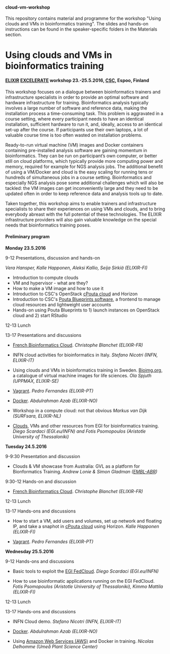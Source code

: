 #### cloud-vm-workshop
This repository contains material and programme for the workshop "Using clouds and VMs in bioinformatics training". The slides and hands-on instructions can be found in the speaker-specific folders in the Materials section.

# Using clouds and VMs in bioinformatics training
#### [ELIXIR](https://www.elixir-europe.org/) [EXCELERATE](https://www.elixir-europe.org/excelerate) workshop 23.-25.5.2016, [CSC](https://www.csc.fi/how-to-reach-us), Espoo, Finland

This workshop focuses on a dialogue between bioinformatics trainers and infrastructure specialists in order to provide an optimal software and hardware infrastructure for training. Bioinformatics analysis typically involves a large number of software and reference data, making the installation process a time-consuming task. This problem is aggravated in a course setting, where every participant needs to have an identical installation, sufficient hardware to run it, and, ideally, access to an identical set-up after the course. If participants use their own laptops, a lot of valuable course time is too often wasted on installation problems.

Ready-to-run virtual machine (VM) images and Docker containers containing pre-installed analysis software are gaining momentum in bioinformatics. They can be run on participant’s own computer, or better still on cloud platforms, which typically provide more computing power and memory, required for example for NGS analysis jobs. The additional benefit of using a VM/Docker and cloud is the easy scaling for running tens or hundreds of simultaneous jobs in a course setting. Bioinformatics and especially NGS analysis pose some additional challenges which will also be tackled: the VM images can get inconveniently large and they need to be updated often in order to keep reference data and analysis tools up to date.

Taken together, this workshop aims to enable trainers and infrastructure specialists to share their experiences on using VMs and clouds, and to bring everybody abreast with the full potential of these technologies. The ELIXIR infrastructure providers will also gain valuable knowledge on the special needs that bioinformatics training poses. 

#### Preliminary program

**Monday 23.5.2016**

9-12 Presentations, discussion and hands-on

*Vera Hansper, Kalle Happonen, Aleksi Kallio, Seija Sirkiä (ELIXIR-FI)*
- Introduction to compute clouds
- VM and hypervisor - what are they?
- How to make a VM image and how to use it
- Introduction to CSC's OpenStack [cPouta cloud](https://research.csc.fi/pouta-user-guide) and Horizon
- Introduction to CSC's [Pouta Blueprints software](https://github.com/CSC-IT-Center-for-Science/pouta-blueprints), a frontend to manage cloud resources and lightweight user accounts
- Hands-on using Pouta Blueprints to 1) launch instances on OpenStack cloud and 2) start RStudio

12-13 Lunch

13-17 Presentations and discussions

- [French Bioinformatics Cloud](http://www.france-bioinformatique.fr/en/cloud). *Christophe Blanchet (ELIXIR-FR)*

- INFN cloud activities for bioinformatics in Italy. *Stefano Nicotri (INFN, ELIXIR-IT)* 

- Using clouds and VMs in bioinformatics training in Sweden. [Bioimg.org](https://bioimg.org/), a catalogue of virtual machine images for life sciences. *Ola Spjuth (UPPMAX, ELIXIR-SE)*  

- [Vagrant](https://www.vagrantup.com/). *Pedro Fernandes (ELIXIR-PT)*

- [Docker](https://www.docker.com/). *Abdulrahman Azab (ELIXIR-NO)*

- Workshop in a compute cloud: not that obvious *Markus van Dijk (SURFsara, ELIXIR-NL)*

- [Clouds](https://www.egi.eu/solutions/fed-cloud/), VMs and other resources from EGI for bioinformatics training. *Diego Scardaci (EGI.eu/INFN) and Fotis Psomopoulos (Aristotle University of Thessaloniki)*

**Tuesday 24.5.2016**

9-9:30 Presentation and discussion

- Clouds & VM showcase from Australia: GVL as a platform for Bionformatics Training. *Andrew Lonie & Simon Gladman ([EMBL-ABR](https://www.embl-abr.org.au))*

9:30-12 Hands-on and discussion

- [French Bioinformatics Cloud](http://www.france-bioinformatique.fr/en/cloud). *Christophe Blanchet (ELIXIR-FR)*

12-13 Lunch

13-17 Hands-ons and discussions

- How to start a VM, add users and volumes, set up network and floating IP, and take a snaphot in [cPouta cloud](https://research.csc.fi/pouta-user-guide) using Horizon. *Kalle Happonen (ELIXIR-FI)*

- [Vagrant](https://www.vagrantup.com/). *Pedro Fernandes (ELIXIR-PT)*

**Wednesday 25.5.2016**

9-12 Hands-ons and discussions

- Basic tools to exploit the [EGI FedCloud](https://www.egi.eu/solutions/fed-cloud/). *Diego Scardaci (EGI.eu/INFN)*

- How to use bioinformatic applications running on the EGI FedCloud. *Fotis Psomopoulos (Aristotle University of Thessaloniki), Kimmo Mattila (ELIXIR-FI)*

12-13 Lunch

13-17 Hands-ons and discussions

- INFN Cloud demo. *Stefano Nicotri (INFN, ELIXIR-IT)*

- [Docker](https://www.docker.com/). *Abdulrahman Azab (ELIXIR-NO)*
 
- Using [Amazon Web Services (AWS)](https://aws.amazon.com/?nc2=h_lg) and Docker in training. *Nicolas Delhomme (Umeå Plant Science Center)*



